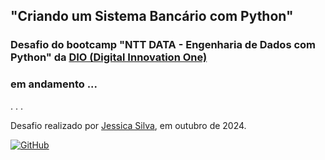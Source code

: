 ## "Criando um Sistema Bancário com Python"

### Desafio do bootcamp "NTT DATA - Engenharia de Dados com Python" da [DIO (Digital Innovation One)](https://web.dio.me/home)

### em andamento ...  

.
.
.


Desafio realizado por [Jessica Silva](https://www.dio.me/users/cmrajessica), em outubro de 2024.

[![GitHub](https://img.shields.io/badge/GitHub-100000?style=for-the-badge&logo=github&logoColor=white)](https://github.com/jessicasilvacodes)
